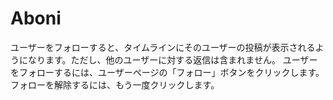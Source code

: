 # Aboni
ユーザーをフォローすると、タイムラインにそのユーザーの投稿が表示されるようになります。ただし、他のユーザーに対する返信は含まれません。 ユーザーをフォローするには、ユーザーページの「フォロー」ボタンをクリックします。フォローを解除するには、もう一度クリックします。
